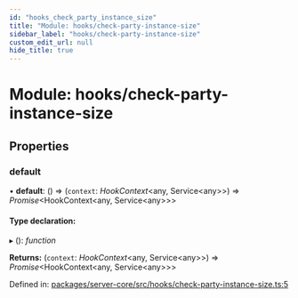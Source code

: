```yaml
---
id: "hooks_check_party_instance_size"
title: "Module: hooks/check-party-instance-size"
sidebar_label: "hooks/check-party-instance-size"
custom_edit_url: null
hide_title: true
---
```


# Module: hooks/check-party-instance-size

## Properties

### default

• **default**: () => (`context`: *HookContext*<any, Service<any\>\>) => *Promise*<HookContext<any, Service<any\>\>\>

#### Type declaration:

▸ (): *function*

**Returns:** (`context`: *HookContext*<any, Service<any\>\>) => *Promise*<HookContext<any, Service<any\>\>\>

Defined in: [packages/server-core/src/hooks/check-party-instance-size.ts:5](https://github.com/xr3ngine/xr3ngine/blob/673ad6a5f/packages/server-core/src/hooks/check-party-instance-size.ts#L5)
